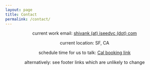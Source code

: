 ```yaml
---
layout: page
title: Contact
permalink: /contact/
---
```


<p style="text-align: center;">current work email: <a href="mailto:shivank@iseedvc.com" rel="nofollow">shivank (at) iseedvc (dot) com</a></p>
<p style="text-align: center;">current location: SF, CA</p>
<p style="text-align: center;">schedule time for us to talk: <a rel="nofollow" href="https://cal.com/shiv-iseed">Cal booking link</a></p>
<p style="text-align: center;">alternatively: see footer links which are unlikely to change</p>
